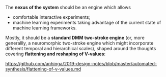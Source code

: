 The **nexus of the system** should be an engine which allows
  * comfortable interactive experiments;
  * machine learning experiments taking advantage of the current state of machine learning frameworks.

Mostly, it should be a **standard DMM two-stroke engine** (or, more generallly, a neuromorphic two-stroke engine which might incorporate different temporal and hierarchical scales), shaped around the thoughts covering **flattening and reshaping of V-values**:

https://github.com/anhinga/2019-design-notes/blob/master/automated-synthesis/flattening-of-v-values.md
